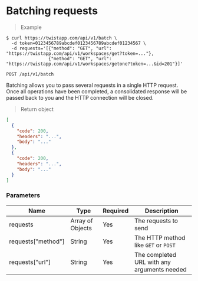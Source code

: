 # Batching requests

> Example

```shell
$ curl https://twistapp.com/api/v1/batch \
  -d token=0123456789abcdef0123456789abcdef01234567 \
  -d requests='[{"method": "GET", "url": "https://twistapp.com/api/v1/workspaces/get?token=..."},
                {"method": "GET", "url": "https://twistapp.com/api/v1/workspaces/getone?token=...&id=201"}]'
```

`POST /api/v1/batch`

Batching allows you to pass several requests in a single HTTP request. Once all operations have been completed, a consolidated response will be passed back to you and the HTTP connection will be closed.

> Return object

```json
[
  {
    "code": 200,
    "headers": "...",
    "body": "..."
  },
  {
    "code": 200,
    "headers": "...",
    "body": "..."
  }
]
```

### Parameters
| Name | Type | Required | Description |
| --- | --- | --- | --- |
| requests | Array of Objects | Yes | The requests to send |
| requests["method"] | String | Yes | The HTTP method like `GET` or `POST` |
| requests["url"] | String | Yes | The completed URL with any arguments needed |
